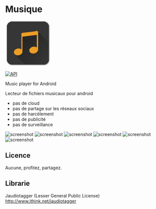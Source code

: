 # Musique
 ![Icône](/app/src/main/res/mipmap-xxhdpi/ic_launcher.png) 
 
[![API](https://img.shields.io/badge/API-21%2B-brightgreen.svg?style=flat)](https://android-arsenal.com/api?level=21)

  Music player for Android

Lecteur de fichiers musicaux pour android

- pas de cloud
- pas de partage sur les réseaux sociaux
- pas de harcèlement
- pas de publicité
- pas de surveillance


 <img alt="screenshot" src="/screenshots/1.png?raw=true" width="250px" />
 <img alt="screenshot" src="/screenshots/2.png?raw=true" width="250px" />
 <img alt="screenshot" src="/screenshots/3.png?raw=true" width="250px" />
 <img alt="screenshot" src="/screenshots/4.png?raw=true" width="250px" />
 <img alt="screenshot" src="/screenshots/5.png?raw=true" width="250px" />
 <img alt="screenshot" src="/screenshots/6.png?raw=true" width="250px" />


Licence
-------

Aucune, profitez, partagez.


## Librarie

Jaudiotagger
(Lesser General Public License)
http://www.jthink.net/jaudiotagger
